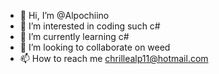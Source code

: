 - 👋 Hi, I’m @Alpochiino
- 👀 I’m interested in coding such c#
- 🌱 I’m currently learning c#
- 💞️ I’m looking to collaborate on weed
- 📫 How to reach me chrillealp11@hotmail.com

<!---
Alpochiino/Alpochiino is a ✨ special ✨ repository because its `README.md` (this file) appears on your GitHub profile.
You can click the Preview link to take a look at your changes.
--->
